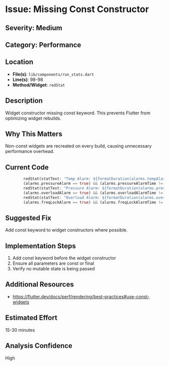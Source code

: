 # Issue: Missing Const Constructor

## Severity: Medium

## Category: Performance

## Location
- **File(s)**: `lib/components/run_stats.dart`
- **Line(s)**: 98-98
- **Method/Widget**: `redStat`

## Description
Widget constructor missing const keyword. This prevents Flutter from optimizing widget rebuilds.

## Why This Matters
Non-const widgets are recreated on every build, causing unnecessary performance overhead.

## Current Code
```dart
        redStat(statText: "Temp Alarm: ${formatDuration(alarms.tempAlarmTime ?? Duration.zero)}") : Container(),
        (alarms.pressureAlarm == true) && (alarms.pressureAlarmTime != null) ?  
        redStat(statText: "Pressure Alarm: ${formatDuration(alarms.pressureAlarmTime ?? Duration.zero)}") : Container(),
        (alarms.overloadAlarm == true) && (alarms.overloadAlarmTime != null) ?  
        redStat(statText: "Overload Alarm: ${formatDuration(alarms.overloadAlarmTime ?? Duration.zero)}") : Container(),
        (alarms.freqLockAlarm == true) && (alarms.freqLockAlarmTime != null) ?  
```

## Suggested Fix
Add const keyword to widget constructors where possible.

## Implementation Steps
1. Add const keyword before the widget constructor
2. Ensure all parameters are const or final
3. Verify no mutable state is being passed

## Additional Resources
- https://flutter.dev/docs/perf/rendering/best-practices#use-const-widgets

## Estimated Effort
15-30 minutes

## Analysis Confidence
High
